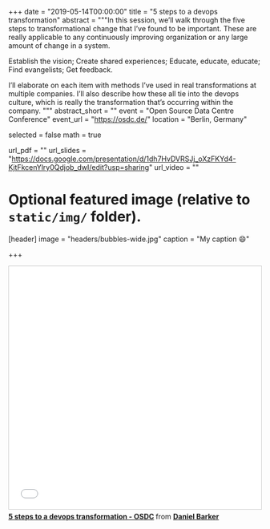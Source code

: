 +++
date = "2019-05-14T00:00:00"
title = "5 steps to a devops transformation"
abstract = """In this session, we’ll walk through the five steps to transformational change that I’ve found to be important. These are really applicable to any continuously improving organization or any large amount of change in a system.

Establish the vision; Create shared experiences; Educate, educate, educate; Find evangelists; Get feedback.

I’ll elaborate on each item with methods I’ve used in real transformations at multiple companies. I’ll also describe how these all tie into the devops culture, which is really the transformation that’s occurring within the company.
"""
abstract_short = ""
event = "Open Source Data Centre Conference"
event_url = "https://osdc.de/"
location = "Berlin, Germany"

selected = false
math = true

url_pdf = ""
url_slides = "https://docs.google.com/presentation/d/1dh7HvDVRSJj_oXzFKYd4-KjtFkcenYlry0Qdjob_dwI/edit?usp=sharing"
url_video = ""

# Optional featured image (relative to `static/img/` folder).
[header]
image = "headers/bubbles-wide.jpg"
caption = "My caption :smile:"

+++

<iframe src="//www.slideshare.net/slideshow/embed_code/key/CiWV9jYxgoF68S" width="595" height="485" frameborder="0" marginwidth="0" marginheight="0" scrolling="no" style="border:1px solid #CCC; border-width:1px; margin-bottom:5px; max-width: 100%;" allowfullscreen> </iframe> <div style="margin-bottom:5px"> <strong> <a href="//www.slideshare.net/DanielBarker4/5-steps-to-a-devops-transformation-osdc" title="5 steps to a devops transformation - OSDC" target="_blank">5 steps to a devops transformation - OSDC</a> </strong> from <strong><a href="https://www.slideshare.net/DanielBarker4" target="_blank">Daniel Barker</a></strong> </div>
